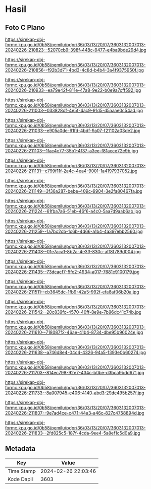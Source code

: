 # Hasil

## Foto C Plano

https://sirekap-obj-formc.kpu.go.id/0b58/pemilu/pdpr/36/03/13/20/07/3603132007013-20240226-210823--52070cb9-398f-448c-9477-e4ba9bde29d4.jpg

https://sirekap-obj-formc.kpu.go.id/0b58/pemilu/pdpr/36/03/13/20/07/3603132007013-20240226-210856--f92b3d71-4bd3-4c8d-b4b4-3a4f9375950f.jpg

https://sirekap-obj-formc.kpu.go.id/0b58/pemilu/pdpr/36/03/13/20/07/3603132007013-20240226-210933--ea79e42f-811e-47a8-9e22-b0e9a7cff592.jpg

https://sirekap-obj-formc.kpu.go.id/0b58/pemilu/pdpr/36/03/13/20/07/3603132007013-20240226-211003--033828df-4e5f-4ac9-91d5-d5aaae0c54ad.jpg

https://sirekap-obj-formc.kpu.go.id/0b58/pemilu/pdpr/36/03/13/20/07/3603132007013-20240226-211033--e905a0de-61fd-4bdf-9a07-f21102a03de2.jpg

https://sirekap-obj-formc.kpu.go.id/0b58/pemilu/pdpr/36/03/13/20/07/3603132007013-20240226-211103--1fac4c77-35b1-4f37-a3ee-f81acce72e9b.jpg

https://sirekap-obj-formc.kpu.go.id/0b58/pemilu/pdpr/36/03/13/20/07/3603132007013-20240226-211131--c799f11f-2a4c-4ea4-9001-1a4197937052.jpg

https://sirekap-obj-formc.kpu.go.id/0b58/pemilu/pdpr/36/03/13/20/07/3603132007013-20240226-211149--3f36a287-bebe-409c-9904-3e2fa80467fa.jpg

https://sirekap-obj-formc.kpu.go.id/0b58/pemilu/pdpr/36/03/13/20/07/3603132007013-20240226-211224--61fba7a6-51eb-46f6-a4c0-5aa7d9aab6ab.jpg

https://sirekap-obj-formc.kpu.go.id/0b58/pemilu/pdpr/36/03/13/20/07/3603132007013-20240226-211259--1a7bc2cb-1c6b-4d66-a1b4-4a397ebb2560.jpg

https://sirekap-obj-formc.kpu.go.id/0b58/pemilu/pdpr/36/03/13/20/07/3603132007013-20240226-211408--01e7aca1-8b2a-4e33-830c-aff8f789d004.jpg

https://sirekap-obj-formc.kpu.go.id/0b58/pemilu/pdpr/36/03/13/20/07/3603132007013-20240226-211435--73dcacf7-5fc2-4934-a017-7681c9100179.jpg

https://sirekap-obj-formc.kpu.go.id/0b58/pemilu/pdpr/36/03/13/20/07/3603132007013-20240226-211511--cb3645dc-1fb9-42a5-992f-efa8af06b20a.jpg

https://sirekap-obj-formc.kpu.go.id/0b58/pemilu/pdpr/36/03/13/20/07/3603132007013-20240226-211542--20c839fc-4570-40ff-8e9e-7b96dc41c74b.jpg

https://sirekap-obj-formc.kpu.go.id/0b58/pemilu/pdpr/36/03/13/20/07/3603132007013-20240226-211610--718087f2-46ae-41b4-8734-dbe95b96024e.jpg

https://sirekap-obj-formc.kpu.go.id/0b58/pemilu/pdpr/36/03/13/20/07/3603132007013-20240226-211638--a746d8e4-04c4-4326-94a5-1393e0b60274.jpg

https://sirekap-obj-formc.kpu.go.id/0b58/pemilu/pdpr/36/03/13/20/07/3603132007013-20240226-211703--814ec798-92e7-434c-b0be-d3bca9bdd671.jpg

https://sirekap-obj-formc.kpu.go.id/0b58/pemilu/pdpr/36/03/13/20/07/3603132007013-20240226-211733--8a007945-c406-4140-abd3-29dc495b257f.jpg

https://sirekap-obj-formc.kpu.go.id/0b58/pemilu/pdpr/36/03/13/20/07/3603132007013-20240226-211807--9e7ad4ce-c471-44a3-a46c-827c4758894d.jpg

https://sirekap-obj-formc.kpu.go.id/0b58/pemilu/pdpr/36/03/13/20/07/3603132007013-20240226-211833--2fd825c5-187f-4cda-9ee4-5a8ef1c5d0a9.jpg


## Metadata

| Key        | Value               |
| ---------- | ------------------- |
| Time Stamp | 2024-02-26 22:03:46 |
| Kode Dapil | 3603                |



